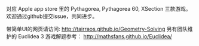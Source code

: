 对应 Apple app store 里的 Pythagorea, Pythagorea 60, XSection 三款游戏。
欢迎通过github提交issue，共同进步。

带简单UI的网页请访问: http://tairraos.github.io/Geometry-Solving
另有团队维护的 Euclidea 3 游戏解题参考： http://mathsfans.github.io/Euclidea/

